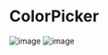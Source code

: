 # ColorPicker

![image](https://user-images.githubusercontent.com/48093509/171502429-b4c602d4-4b86-4252-ae4a-f1601e1c1b69.png)
![image](https://user-images.githubusercontent.com/48093509/171502527-62f12714-02b3-4f88-8341-65f1624eb47b.png)
